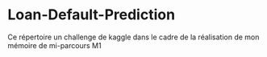 # Loan-Default-Prediction
Ce répertoire un challenge de kaggle dans le cadre de la réalisation de mon mémoire de mi-parcours M1
